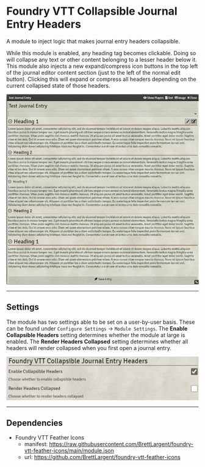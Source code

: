 # Foundry VTT Collapsible Journal Entry Headers

A module to inject logic that makes journal entry headers collapsible.

While this module is enabled, any heading tag becomes clickable. Doing so will collapse any text or other content belonging to a lesser header below it. This module also injects a new expand/compress icon buttons in the top left of the journal editor content section (just to the left of the normal edit button). Clicking this will expand or compress all headers depending on the current collapsed state of those headers.

![collapsible journal entry headers](./images/collapsible-journal-entry-headers.gif)

---

## Settings

The module has two settings able to be set on a user-by-user basis. These can be found under `Configure Settings` &rarr; `Module Settings`. The **Enable Collapsible Headers** setting determines whether the module at large is enabled. The **Render Headers Collapsed** setting determines whether all headers will render collapsed when you first open a journal entry.

![collapsible journal entry headers settings](./images/collapsible-journal-entry-headers-settings.png)

---

## Dependencies

- Foundry VTT Feather Icons
  - manifest: https://raw.githubusercontent.com/BrettLargent/foundry-vtt-feather-icons/main/module.json
  - url: https://github.com/BrettLargent/foundry-vtt-feather-icons

